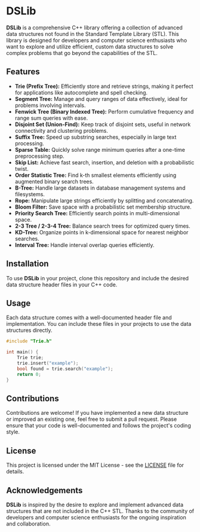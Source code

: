 
# DSLib

**DSLib** is a comprehensive C++ library offering a collection of advanced data structures not found in the Standard Template Library (STL). This library is designed for developers and computer science enthusiasts who want to explore and utilize efficient, custom data structures to solve complex problems that go beyond the capabilities of the STL.

## Features

- **Trie (Prefix Tree):** Efficiently store and retrieve strings, making it perfect for applications like autocomplete and spell checking.
- **Segment Tree:** Manage and query ranges of data effectively, ideal for problems involving intervals.
- **Fenwick Tree (Binary Indexed Tree):** Perform cumulative frequency and range sum queries with ease.
- **Disjoint Set (Union-Find):** Keep track of disjoint sets, useful in network connectivity and clustering problems.
- **Suffix Tree:** Speed up substring searches, especially in large text processing.
- **Sparse Table:** Quickly solve range minimum queries after a one-time preprocessing step.
- **Skip List:** Achieve fast search, insertion, and deletion with a probabilistic twist.
- **Order Statistic Tree:** Find k-th smallest elements efficiently using augmented binary search trees.
- **B-Tree:** Handle large datasets in database management systems and filesystems.
- **Rope:** Manipulate large strings efficiently by splitting and concatenating.
- **Bloom Filter:** Save space with a probabilistic set membership structure.
- **Priority Search Tree:** Efficiently search points in multi-dimensional space.
- **2-3 Tree / 2-3-4 Tree:** Balance search trees for optimized query times.
- **KD-Tree:** Organize points in k-dimensional space for nearest neighbor searches.
- **Interval Tree:** Handle interval overlap queries efficiently.

## Installation

To use **DSLib** in your project, clone this repository and include the desired data structure header files in your C++ code.

## Usage

Each data structure comes with a well-documented header file and implementation. You can include these files in your projects to use the data structures directly.

```cpp
#include "Trie.h"

int main() {
    Trie trie;
    trie.insert("example");
    bool found = trie.search("example");
    return 0;
}
```

## Contributions

Contributions are welcome! If you have implemented a new data structure or improved an existing one, feel free to submit a pull request. Please ensure that your code is well-documented and follows the project's coding style.

## License

This project is licensed under the MIT License - see the [LICENSE](LICENSE) file for details.

## Acknowledgements

**DSLib** is inspired by the desire to explore and implement advanced data structures that are not included in the C++ STL. Thanks to the community of developers and computer science enthusiasts for the ongoing inspiration and collaboration.
